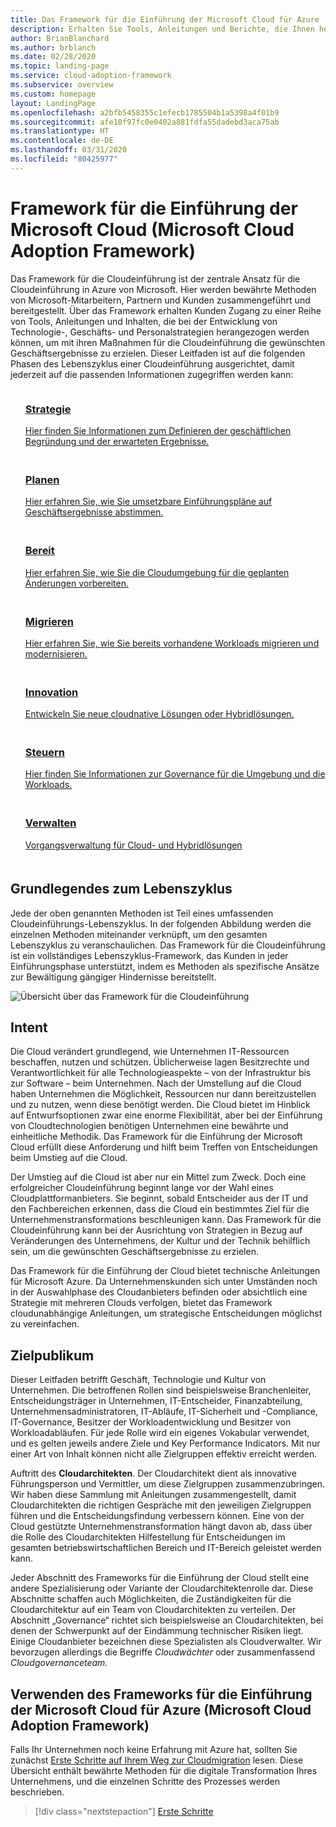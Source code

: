 ```yaml
---
title: Das Framework für die Einführung der Microsoft Cloud für Azure
description: Erhalten Sie Tools, Anleitungen und Berichte, die Ihnen helfen, Strategien zu entwickeln und die gewünschten Geschäftsergebnisse in allen Phasen des Lebenszyklus der Cloudeinführung voranzutreiben.
author: BrianBlanchard
ms.author: brblanch
ms.date: 02/28/2020
ms.topic: landing-page
ms.service: cloud-adoption-framework
ms.subservice: overview
ms.custom: homepage
layout: LandingPage
ms.openlocfilehash: a2bfb5458355c1efecb1785504b1a5398a4f01b9
ms.sourcegitcommit: afe10f97fc0e0402a881fdfa55dadebd3aca75ab
ms.translationtype: HT
ms.contentlocale: de-DE
ms.lasthandoff: 03/31/2020
ms.locfileid: "80425977"
---
```

# <a name="microsoft-cloud-adoption-framework-for-azure"></a>Framework für die Einführung der Microsoft Cloud (Microsoft Cloud Adoption Framework)

Das Framework für die Cloudeinführung ist der zentrale Ansatz für die Cloudeinführung in Azure von Microsoft. Hier werden bewährte Methoden von Microsoft-Mitarbeitern, Partnern und Kunden zusammengeführt und bereitgestellt. Über das Framework erhalten Kunden Zugang zu einer Reihe von Tools, Anleitungen und Inhalten, die bei der Entwicklung von Technologie-, Geschäfts- und Personalstrategien herangezogen werden können, um mit ihren Maßnahmen für die Cloudeinführung die gewünschten Geschäftsergebnisse zu erzielen. Dieser Leitfaden ist auf die folgenden Phasen des Lebenszyklus einer Cloudeinführung ausgerichtet, damit jederzeit auf die passenden Informationen zugegriffen werden kann:

<!-- markdownlint-disable MD033 -->

<ul class="panelContent cardsF">
    <li style="display: flex; flex-direction: column;">
        <a href="./strategy/index.md">
            <div class="cardSize">
                <div class="cardPadding" style="padding-bottom:10px;">
                    <div class="card" style="padding-bottom:10px;">
                        <div class="cardImageOuter">
                            <div class="cardImage">
                                <img alt="" src="./_images/caf-strategy.png" data-linktype="external">
                            </div>
                        </div>
                        <div class="cardText" style="padding-left:0px;">
                            <h3>Strategie</h3>
Hier finden Sie Informationen zum Definieren der geschäftlichen Begründung und der erwarteten Ergebnisse.
                        </div>
                    </div>
                </div>
            </div>
        </a>
    </li>
    <li style="display: flex; flex-direction: column;">
        <a href="./plan/index.md">
            <div class="cardSize">
                <div class="cardPadding" style="padding-bottom:10px;">
                    <div class="card" style="padding-bottom:10px;">
                        <div class="cardImageOuter">
                            <div class="cardImage">
                                <img alt="" src="./_images/caf-plan.png" data-linktype="external">
                            </div>
                        </div>
                        <div class="cardText" style="padding-left:0px;">
                            <h3>Planen</h3>
Hier erfahren Sie, wie Sie umsetzbare Einführungspläne auf Geschäftsergebnisse abstimmen.
                        </div>
                    </div>
                </div>
            </div>
        </a>
    </li>
    <li style="display: flex; flex-direction: column;">
        <a href="./ready/index.md">
            <div class="cardSize">
                <div class="cardPadding" style="padding-bottom:10px;">
                    <div class="card" style="padding-bottom:10px;">
                        <div class="cardImageOuter">
                            <div class="cardImage">
                                <img alt="" src="./_images/caf-ready.png" data-linktype="external">
                            </div>
                        </div>
                        <div class="cardText" style="padding-left:0px;">
                            <h3>Bereit</h3>
Hier erfahren Sie, wie Sie die Cloudumgebung für die geplanten Änderungen vorbereiten.
                        </div>
                    </div>
                </div>
            </div>
        </a>
    </li>
    <li style="display: flex; flex-direction: column;">
        <a href="./migrate/index.md">
            <div class="cardSize">
                <div class="cardPadding" style="padding-bottom:10px;">
                    <div class="card" style="padding-bottom:10px;">
                        <div class="cardImageOuter">
                            <div class="cardImage">
                                <img alt="" src="./_images/caf-migrate.png" data-linktype="external">
                            </div>
                        </div>
                        <div class="cardText" style="padding-left:0px;">
                            <h3>Migrieren</h3>
Hier erfahren Sie, wie Sie bereits vorhandene Workloads migrieren und modernisieren.
                        </div>
                    </div>
                </div>
            </div>
        </a>
    </li>
    <li style="display: flex; flex-direction: column;">
        <a href="./innovate/index.md">
            <div class="cardSize">
                <div class="cardPadding" style="padding-bottom:10px;">
                    <div class="card" style="padding-bottom:10px;">
                        <div class="cardImageOuter">
                            <div class="cardImage">
                                <img alt="" src="./_images/caf-adopt.png" data-linktype="external">
                            </div>
                        </div>
                        <div class="cardText" style="padding-left:0px;">
                            <h3>Innovation</h3>
Entwickeln Sie neue cloudnative Lösungen oder Hybridlösungen.
                        </div>
                    </div>
                </div>
            </div>
        </a>
    </li>
    <li style="display: flex; flex-direction: column;">
        <a href="./govern/index.md">
            <div class="cardSize">
                <div class="cardPadding" style="padding-bottom:10px;">
                    <div class="card" style="padding-bottom:10px;">
                        <div class="cardImageOuter">
                            <div class="cardImage">
                                <img alt="" src="./_images/caf-govern.png" data-linktype="external">
                            </div>
                        </div>
                        <div class="cardText" style="padding-left:0px;">
                            <h3>Steuern</h3>
Hier finden Sie Informationen zur Governance für die Umgebung und die Workloads.
                        </div>
                    </div>
                </div>
            </div>
        </a>
    </li>
    <li style="display: flex; flex-direction: column;">
        <a href="./manage/index.md">
            <div class="cardSize">
                <div class="cardPadding" style="padding-bottom:10px;">
                    <div class="card" style="padding-bottom:10px;">
                        <div class="cardImageOuter">
                            <div class="cardImage">
                                <img alt="" src="./_images/caf-manage.png" data-linktype="external">
                            </div>
                        </div>
                        <div class="cardText" style="padding-left:0px;">
                            <h3>Verwalten</h3>
Vorgangsverwaltung für Cloud- und Hybridlösungen
                        </div>
                    </div>
                </div>
            </div>
        </a>
    </li>
</ul>

## <a name="understand-the-lifecycle"></a>Grundlegendes zum Lebenszyklus

Jede der oben genannten Methoden ist Teil eines umfassenden Cloudeinführungs-Lebenszyklus. In der folgenden Abbildung werden die einzelnen Methoden miteinander verknüpft, um den gesamten Lebenszyklus zu veranschaulichen. Das Framework für die Cloudeinführung ist ein vollständiges Lebenszyklus-Framework, das Kunden in jeder Einführungsphase unterstützt, indem es Methoden als spezifische Ansätze zur Bewältigung gängiger Hindernisse bereitstellt.

![Übersicht über das Framework für die Cloudeinführung](./_images/caf-overview.png)

## <a name="intent"></a>Intent

Die Cloud verändert grundlegend, wie Unternehmen IT-Ressourcen beschaffen, nutzen und schützen. Üblicherweise lagen Besitzrechte und Verantwortlichkeit für alle Technologieaspekte – von der Infrastruktur bis zur Software – beim Unternehmen. Nach der Umstellung auf die Cloud haben Unternehmen die Möglichkeit, Ressourcen nur dann bereitzustellen und zu nutzen, wenn diese benötigt werden. Die Cloud bietet im Hinblick auf Entwurfsoptionen zwar eine enorme Flexibilität, aber bei der Einführung von Cloudtechnologien benötigen Unternehmen eine bewährte und einheitliche Methodik. Das Framework für die Einführung der Microsoft Cloud erfüllt diese Anforderung und hilft beim Treffen von Entscheidungen beim Umstieg auf die Cloud.

Der Umstieg auf die Cloud ist aber nur ein Mittel zum Zweck. Doch eine erfolgreicher Cloudeinführung beginnt lange vor der Wahl eines Cloudplattformanbieters. Sie beginnt, sobald Entscheider aus der IT und den Fachbereichen erkennen, dass die Cloud ein bestimmtes Ziel für die Unternehmenstransformations beschleunigen kann. Das Framework für die Cloudeinführung kann bei der Ausrichtung von Strategien in Bezug auf Veränderungen des Unternehmens, der Kultur und der Technik behilflich sein, um die gewünschten Geschäftsergebnisse zu erzielen.

Das Framework für die Einführung der Cloud bietet technische Anleitungen für Microsoft Azure. Da Unternehmenskunden sich unter Umständen noch in der Auswahlphase des Cloudanbieters befinden oder absichtlich eine Strategie mit mehreren Clouds verfolgen, bietet das Framework cloudunabhängige Anleitungen, um strategische Entscheidungen möglichst zu vereinfachen.

## <a name="intended-audience"></a>Zielpublikum

Dieser Leitfaden betrifft Geschäft, Technologie und Kultur von Unternehmen. Die betroffenen Rollen sind beispielsweise Branchenleiter, Entscheidungsträger in Unternehmen, IT-Entscheider, Finanzabteilung, Unternehmensadministratoren, IT-Abläufe, IT-Sicherheit und -Compliance, IT-Governance, Besitzer der Workloadentwicklung und Besitzer von Workloadabläufen. Für jede Rolle wird ein eigenes Vokabular verwendet, und es gelten jeweils andere Ziele und Key Performance Indicators. Mit nur einer Art von Inhalt können nicht alle Zielgruppen effektiv erreicht werden.

Auftritt des **Cloudarchitekten**. Der Cloudarchitekt dient als innovative Führungsperson und Vermittler, um diese Zielgruppen zusammenzubringen. Wir haben diese Sammlung mit Anleitungen zusammengestellt, damit Cloudarchitekten die richtigen Gespräche mit den jeweiligen Zielgruppen führen und die Entscheidungsfindung verbessern können. Eine von der Cloud gestützte Unternehmenstransformation hängt davon ab, dass über die Rolle des Cloudarchitekten Hilfestellung für Entscheidungen im gesamten betriebswirtschaftlichen Bereich und IT-Bereich geleistet werden kann.

Jeder Abschnitt des Frameworks für die Einführung der Cloud stellt eine andere Spezialisierung oder Variante der Cloudarchitektenrolle dar. Diese Abschnitte schaffen auch Möglichkeiten, die Zuständigkeiten für die Cloudarchitektur auf ein Team von Cloudarchitekten zu verteilen. Der Abschnitt „Governance“ richtet sich beispielsweise an Cloudarchitekten, bei denen der Schwerpunkt auf der Eindämmung technischer Risiken liegt. Einige Cloudanbieter bezeichnen diese Spezialisten als Cloudverwalter. Wir bevorzugen allerdings die Begriffe _Cloudwächter_ oder zusammenfassend _Cloudgovernanceteam_.

## <a name="how-to-use-the-microsoft-cloud-adoption-framework-for-azure"></a>Verwenden des Frameworks für die Einführung der Microsoft Cloud für Azure (Microsoft Cloud Adoption Framework)

Falls Ihr Unternehmen noch keine Erfahrung mit Azure hat, sollten Sie zunächst [Erste Schritte auf Ihrem Weg zur Cloudmigration](./getting-started/migrate.md) lesen. Diese Übersicht enthält bewährte Methoden für die digitale Transformation Ihres Unternehmens, und die einzelnen Schritte des Prozesses werden beschrieben.

<!-- test:ignoreNextStep -->

> [!div class="nextstepaction"]
> [Erste Schritte](./getting-started/migrate.md)
